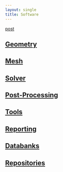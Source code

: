```yaml
---
layout: single
title: Software
---
```


[post](/posts/2020_06_05_How_to_Install_MPICH/index.html)

## [Geometry](/sources/software/software_geometry/index.html)

## [Mesh](/sources/software/software_mesh/index.html)

## [Solver](/sources/software/software_solvers/index.html)

## [Post-Processing](/sources/software/software_post-processing/index.html)

## [Tools](/sources/software/software_tools/index.html)

## [Reporting](/sources/software/software_reporting/index.html)

## [Databanks](/sources/software/software_databanks/index.html)

## [Repositories](/sources/software/software_repositories/index.html)
